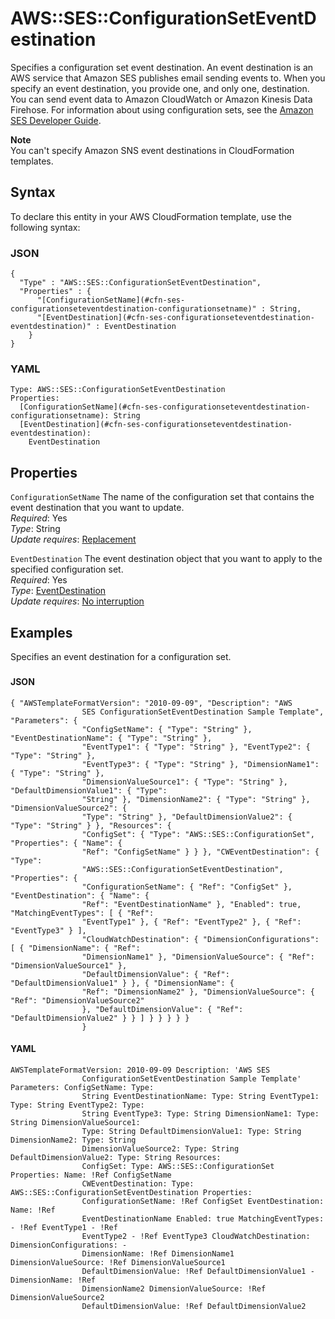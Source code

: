 # AWS::SES::ConfigurationSetEventDestination<a name="aws-resource-ses-configurationseteventdestination"></a>

Specifies a configuration set event destination\. An event destination is an AWS service that Amazon SES publishes email sending events to\. When you specify an event destination, you provide one, and only one, destination\. You can send event data to Amazon CloudWatch or Amazon Kinesis Data Firehose\. For information about using configuration sets, see the [Amazon SES Developer Guide](https://docs.aws.amazon.com/ses/latest/DeveloperGuide/monitor-sending-activity.html)\.

**Note**  
You can't specify Amazon SNS event destinations in CloudFormation templates\.

## Syntax<a name="aws-resource-ses-configurationseteventdestination-syntax"></a>

To declare this entity in your AWS CloudFormation template, use the following syntax:

### JSON<a name="aws-resource-ses-configurationseteventdestination-syntax.json"></a>

```
{
  "Type" : "AWS::SES::ConfigurationSetEventDestination",
  "Properties" : {
      "[ConfigurationSetName](#cfn-ses-configurationseteventdestination-configurationsetname)" : String,
      "[EventDestination](#cfn-ses-configurationseteventdestination-eventdestination)" : EventDestination
    }
}
```

### YAML<a name="aws-resource-ses-configurationseteventdestination-syntax.yaml"></a>

```
Type: AWS::SES::ConfigurationSetEventDestination
Properties: 
  [ConfigurationSetName](#cfn-ses-configurationseteventdestination-configurationsetname): String
  [EventDestination](#cfn-ses-configurationseteventdestination-eventdestination): 
    EventDestination
```

## Properties<a name="aws-resource-ses-configurationseteventdestination-properties"></a>

`ConfigurationSetName`  <a name="cfn-ses-configurationseteventdestination-configurationsetname"></a>
The name of the configuration set that contains the event destination that you want to update\.  
*Required*: Yes  
*Type*: String  
*Update requires*: [Replacement](https://docs.aws.amazon.com/AWSCloudFormation/latest/UserGuide/using-cfn-updating-stacks-update-behaviors.html#update-replacement)

`EventDestination`  <a name="cfn-ses-configurationseteventdestination-eventdestination"></a>
The event destination object that you want to apply to the specified configuration set\.  
*Required*: Yes  
*Type*: [EventDestination](aws-properties-ses-configurationseteventdestination-eventdestination.md)  
*Update requires*: [No interruption](https://docs.aws.amazon.com/AWSCloudFormation/latest/UserGuide/using-cfn-updating-stacks-update-behaviors.html#update-no-interrupt)

## Examples<a name="aws-resource-ses-configurationseteventdestination--examples"></a>

Specifies an event destination for a configuration set\.

### <a name="aws-resource-ses-configurationseteventdestination--examples--"></a>

#### JSON<a name="aws-resource-ses-configurationseteventdestination--examples----json"></a>

```
{ "AWSTemplateFormatVersion": "2010-09-09", "Description": "AWS
                SES ConfigurationSetEventDestination Sample Template", "Parameters": {
                "ConfigSetName": { "Type": "String" }, "EventDestinationName": { "Type": "String" },
                "EventType1": { "Type": "String" }, "EventType2": { "Type": "String" },
                "EventType3": { "Type": "String" }, "DimensionName1": { "Type": "String" },
                "DimensionValueSource1": { "Type": "String" }, "DefaultDimensionValue1": { "Type":
                "String" }, "DimensionName2": { "Type": "String" }, "DimensionValueSource2": {
                "Type": "String" }, "DefaultDimensionValue2": { "Type": "String" } }, "Resources": {
                "ConfigSet": { "Type": "AWS::SES::ConfigurationSet", "Properties": { "Name": {
                "Ref": "ConfigSetName" } } }, "CWEventDestination": { "Type":
                "AWS::SES::ConfigurationSetEventDestination", "Properties": {
                "ConfigurationSetName": { "Ref": "ConfigSet" }, "EventDestination": { "Name": {
                "Ref": "EventDestinationName" }, "Enabled": true, "MatchingEventTypes": [ { "Ref":
                "EventType1" }, { "Ref": "EventType2" }, { "Ref": "EventType3" } ],
                "CloudWatchDestination": { "DimensionConfigurations": [ { "DimensionName": { "Ref":
                "DimensionName1" }, "DimensionValueSource": { "Ref": "DimensionValueSource1" },
                "DefaultDimensionValue": { "Ref": "DefaultDimensionValue1" } }, { "DimensionName": {
                "Ref": "DimensionName2" }, "DimensionValueSource": { "Ref": "DimensionValueSource2"
                }, "DefaultDimensionValue": { "Ref": "DefaultDimensionValue2" } } ] } } } } }
                }
```

#### YAML<a name="aws-resource-ses-configurationseteventdestination--examples----yaml"></a>

```
AWSTemplateFormatVersion: 2010-09-09 Description: 'AWS SES
                ConfigurationSetEventDestination Sample Template' Parameters: ConfigSetName: Type:
                String EventDestinationName: Type: String EventType1: Type: String EventType2: Type:
                String EventType3: Type: String DimensionName1: Type: String DimensionValueSource1:
                Type: String DefaultDimensionValue1: Type: String DimensionName2: Type: String
                DimensionValueSource2: Type: String DefaultDimensionValue2: Type: String Resources:
                ConfigSet: Type: AWS::SES::ConfigurationSet Properties: Name: !Ref ConfigSetName
                CWEventDestination: Type: AWS::SES::ConfigurationSetEventDestination Properties:
                ConfigurationSetName: !Ref ConfigSet EventDestination: Name: !Ref
                EventDestinationName Enabled: true MatchingEventTypes: - !Ref EventType1 - !Ref
                EventType2 - !Ref EventType3 CloudWatchDestination: DimensionConfigurations: -
                DimensionName: !Ref DimensionName1 DimensionValueSource: !Ref DimensionValueSource1
                DefaultDimensionValue: !Ref DefaultDimensionValue1 - DimensionName: !Ref
                DimensionName2 DimensionValueSource: !Ref DimensionValueSource2
                DefaultDimensionValue: !Ref DefaultDimensionValue2
```